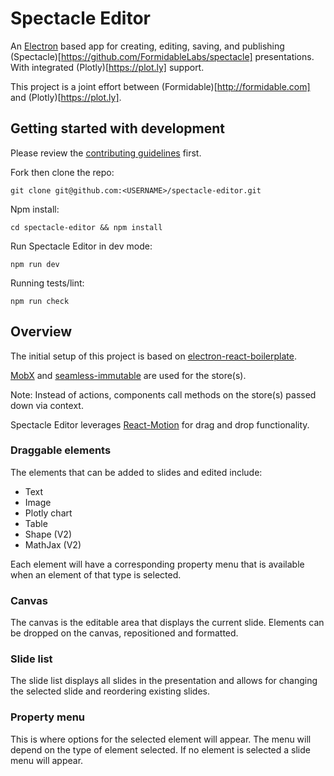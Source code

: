 # Spectacle Editor

An [Electron](https://github.com/electron/electron) based app for creating, editing, saving, and publishing (Spectacle)[https://github.com/FormidableLabs/spectacle] presentations. With integrated (Plotly)[https://plot.ly] support.

This project is a joint effort between (Formidable)[http://formidable.com] and (Plotly)[https://plot.ly].

## Getting started with development

Please review the [contributing guidelines](https://github.com/FormidableLabs/spectacle-editor/blob/master/CONTRIBUTING.md) first.

Fork then clone the repo:

```
git clone git@github.com:<USERNAME>/spectacle-editor.git
```

Npm install:

```
cd spectacle-editor && npm install
```

Run Spectacle Editor in dev mode:

```
npm run dev
```

Running tests/lint:

```
npm run check
```

## Overview

The initial setup of this project is based on [electron-react-boilerplate](https://github.com/chentsulin/electron-react-boilerplate).

[MobX](https://mobxjs.github.io/mobx) and [seamless-immutable](https://github.com/rtfeldman/seamless-immutable) are used for the store(s).

Note: Instead of actions, components call methods on the store(s) passed down via context.

Spectacle Editor leverages [React-Motion](https://github.com/chenglou/react-motion) for drag and drop functionality.

### Draggable elements

The elements that can be added to slides and edited include:

* Text
* Image
* Plotly chart
* Table
* Shape (V2)
* MathJax (V2)

Each element will have a corresponding property menu that is available when an element of that type is selected.

### Canvas

The canvas is the editable area that displays the current slide. Elements can be dropped on the canvas, repositioned and formatted.

### Slide list

The slide list displays all slides in the presentation and allows for changing the selected slide and reordering existing slides.

### Property menu

This is where options for the selected element will appear. The menu will depend on the type of element selected. If no element is selected a slide menu will appear.

